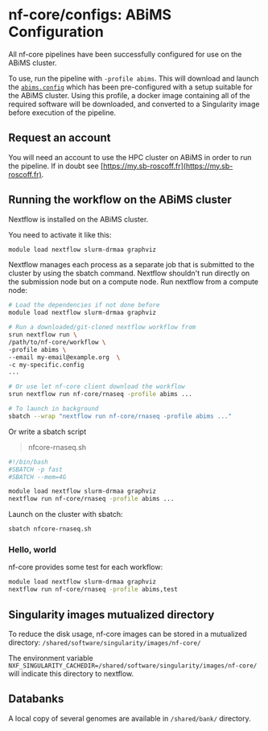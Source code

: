 # nf-core/configs: ABiMS Configuration

All nf-core pipelines have been successfully configured for use on the ABiMS cluster.

To use, run the pipeline with `-profile abims`. This will download and launch the [`abims.config`](../conf/abims.config) which has been pre-configured with a setup suitable for the ABiMS cluster. Using this profile, a docker image containing all of the required software will be downloaded, and converted to a Singularity image before execution of the pipeline.

## Request an account

You will need an account to use the HPC cluster on ABiMS in order
to run the pipeline. If in doubt see [https://my.sb-roscoff.fr](https://my.sb-roscoff.fr).

## Running the workflow on the ABiMS cluster

Nextflow is installed on the ABiMS cluster.

You need to activate it like this:

```bash
module load nextflow slurm-drmaa graphviz
```

Nextflow manages each process as a separate job that is submitted to the cluster by using the sbatch command.
Nextflow shouldn't run directly on the submission node but on a compute node. Run nextflow from a compute node:

```bash
# Load the dependencies if not done before
module load nextflow slurm-drmaa graphviz

# Run a downloaded/git-cloned nextflow workflow from
srun nextflow run \
/path/to/nf-core/workflow \
-profile abims \
--email my-email@example.org  \
-c my-specific.config
...

# Or use let nf-core client download the workflow
srun nextflow run nf-core/rnaseq -profile abims ...

# To launch in background
sbatch --wrap "nextflow run nf-core/rnaseq -profile abims ..."
```

Or write a sbatch script

> nfcore-rnaseq.sh

```bash
#!/bin/bash
#SBATCH -p fast
#SBATCH --mem=4G

module load nextflow slurm-drmaa graphviz
nextflow run nf-core/rnaseq -profile abims ...
```

Launch on the cluster with sbatch:

```bash
sbatch nfcore-rnaseq.sh
```

### Hello, world

nf-core provides some test for each workflow:

```bash
module load nextflow slurm-drmaa graphviz
nextflow run nf-core/rnaseq -profile abims,test
```

## Singularity images mutualized directory

To reduce the disk usage, nf-core images can be stored in a mutualized directory: `/shared/software/singularity/images/nf-core/`

The environment variable `NXF_SINGULARITY_CACHEDIR=/shared/software/singularity/images/nf-core/` will indicate this directory to nextflow.

## Databanks

A local copy of several genomes are available in `/shared/bank/` directory.

